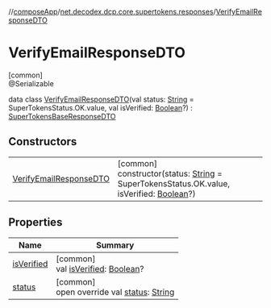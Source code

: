 //[composeApp](../../../index.md)/[net.decodex.dcp.core.supertokens.responses](../index.md)/[VerifyEmailResponseDTO](index.md)

# VerifyEmailResponseDTO

[common]\
@Serializable

data class [VerifyEmailResponseDTO](index.md)(val status: [String](https://kotlinlang.org/api/latest/jvm/stdlib/kotlin/-string/index.html) = SuperTokensStatus.OK.value, val isVerified: [Boolean](https://kotlinlang.org/api/latest/jvm/stdlib/kotlin/-boolean/index.html)?) : [SuperTokensBaseResponseDTO](../-super-tokens-base-response-d-t-o/index.md)

## Constructors

| | |
|---|---|
| [VerifyEmailResponseDTO](-verify-email-response-d-t-o.md) | [common]<br>constructor(status: [String](https://kotlinlang.org/api/latest/jvm/stdlib/kotlin/-string/index.html) = SuperTokensStatus.OK.value, isVerified: [Boolean](https://kotlinlang.org/api/latest/jvm/stdlib/kotlin/-boolean/index.html)?) |

## Properties

| Name | Summary |
|---|---|
| [isVerified](is-verified.md) | [common]<br>val [isVerified](is-verified.md): [Boolean](https://kotlinlang.org/api/latest/jvm/stdlib/kotlin/-boolean/index.html)? |
| [status](status.md) | [common]<br>open override val [status](status.md): [String](https://kotlinlang.org/api/latest/jvm/stdlib/kotlin/-string/index.html) |
